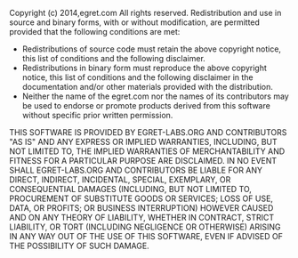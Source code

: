 Copyright (c) 2014,egret.com
All rights reserved.
Redistribution and use in source and binary forms, with or without
modification, are permitted provided that the following conditions are met:

* Redistributions of source code must retain the above copyright
  notice, this list of conditions and the following disclaimer.
* Redistributions in binary form must reproduce the above copyright
  notice, this list of conditions and the following disclaimer in the
  documentation and/or other materials provided with the distribution.
* Neither the name of the egret.com nor the
  names of its contributors may be used to endorse or promote products
  derived from this software without specific prior written permission.

THIS SOFTWARE IS PROVIDED BY EGRET-LABS.ORG AND CONTRIBUTORS "AS IS" AND ANY
EXPRESS OR IMPLIED WARRANTIES, INCLUDING, BUT NOT LIMITED TO, THE IMPLIED
WARRANTIES OF MERCHANTABILITY AND FITNESS FOR A PARTICULAR PURPOSE ARE
DISCLAIMED. IN NO EVENT SHALL EGRET-LABS.ORG AND CONTRIBUTORS BE LIABLE FOR ANY
DIRECT, INDIRECT, INCIDENTAL, SPECIAL, EXEMPLARY, OR CONSEQUENTIAL DAMAGES
(INCLUDING, BUT NOT LIMITED TO, PROCUREMENT OF SUBSTITUTE GOODS OR SERVICES;
LOSS OF USE, DATA, OR PROFITS; OR BUSINESS INTERRUPTION) HOWEVER CAUSED AND
ON ANY THEORY OF LIABILITY, WHETHER IN CONTRACT, STRICT LIABILITY, OR TORT
(INCLUDING NEGLIGENCE OR OTHERWISE) ARISING IN ANY WAY OUT OF THE USE OF THIS
SOFTWARE, EVEN IF ADVISED OF THE POSSIBILITY OF SUCH DAMAGE.

